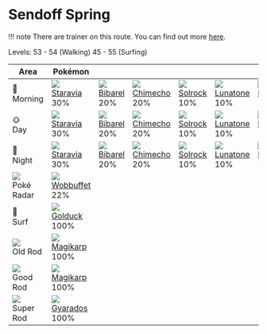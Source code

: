 # Sendoff Spring

!!! note
    There are trainer on this route. You can find out more [here](../../trainer_changes/sendoff_spring/).

Levels: 53 - 54 (Walking) 45 - 55 (Surfing)

Area                           | Pokémon                          | &nbsp;                         | &nbsp;                          | &nbsp;                         | &nbsp;                          | &nbsp;                          | 
---                            | ---                              | ---                            | ---                             | ---                            | ---                             | ---                             | 
🌅<br>Morning                   | ![][397]<br> [Staravia]<br> 30%  | ![][400]<br> [Bibarel]<br> 20% | ![][358]<br> [Chimecho]<br> 20% | ![][338]<br> [Solrock]<br> 10% | ![][337]<br> [Lunatone]<br> 10% | ![][356]<br> [Dusclops]<br> 10% | 
🌞<br>Day                       | ![][397]<br> [Staravia]<br> 30%  | ![][400]<br> [Bibarel]<br> 20% | ![][358]<br> [Chimecho]<br> 20% | ![][338]<br> [Solrock]<br> 10% | ![][337]<br> [Lunatone]<br> 10% | ![][356]<br> [Dusclops]<br> 10% | 
🌙<br>Night                     | ![][397]<br> [Staravia]<br> 30%  | ![][400]<br> [Bibarel]<br> 20% | ![][358]<br> [Chimecho]<br> 20% | ![][338]<br> [Solrock]<br> 10% | ![][337]<br> [Lunatone]<br> 10% | ![][356]<br> [Dusclops]<br> 10% | 
![][poke-radar]<br> Poké Radar | ![][202]<br> [Wobbuffet]<br> 22% | &nbsp;                         | &nbsp;                          | &nbsp;                         | &nbsp;                          | &nbsp;                          | 
🌊<br> Surf                     | ![][055]<br> [Golduck]<br> 100%  | &nbsp;                         | &nbsp;                          | &nbsp;                         | &nbsp;                          | &nbsp;                          | 
![][old-rod]<br> Old Rod       | ![][129]<br> [Magikarp]<br> 100% | &nbsp;                         | &nbsp;                          | &nbsp;                         | &nbsp;                          | &nbsp;                          | 
![][good-rod]<br> Good Rod     | ![][129]<br> [Magikarp]<br> 100% | &nbsp;                         | &nbsp;                          | &nbsp;                         | &nbsp;                          | &nbsp;                          | 
![][super-rod]<br> Super Rod   | ![][130]<br> [Gyarados]<br> 100% | &nbsp;                         | &nbsp;                          | &nbsp;                         | &nbsp;                          | &nbsp;                          | 

[Golduck]: ../../pokemon_changes/055/
[Magikarp]: ../../pokemon_changes/129/
[Gyarados]: ../../pokemon_changes/130/
[Wobbuffet]: ../../pokemon_changes/202/
[Lunatone]: ../../pokemon_changes/337/
[Solrock]: ../../pokemon_changes/338/
[Dusclops]: ../../pokemon_changes/356/
[Chimecho]: ../../pokemon_changes/358/
[Staravia]: ../../pokemon_changes/397/
[Bibarel]: ../../pokemon_changes/400/
[good-rod]: ../img/items/good-rod.png
[old-rod]: ../img/items/old-rod.png
[poke-radar]: ../img/items/poke-radar.png
[super-rod]: ../img/items/super-rod.png
[055]: ../img/pokemon/055.png
[129]: ../img/pokemon/129.png
[130]: ../img/pokemon/130.png
[202]: ../img/pokemon/202.png
[337]: ../img/pokemon/337.png
[338]: ../img/pokemon/338.png
[356]: ../img/pokemon/356.png
[358]: ../img/pokemon/358.png
[397]: ../img/pokemon/397.png
[400]: ../img/pokemon/400.png
